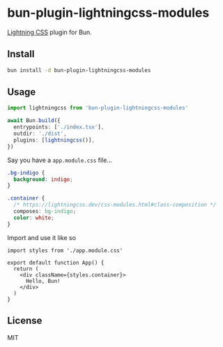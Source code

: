 # bun-plugin-lightningcss-modules

[Lightning CSS](https://lightningcss.dev/) plugin for Bun.

## Install

```bash
bun install -d bun-plugin-lightningcss-modules
```

## Usage

```ts
import lightningcss from 'bun-plugin-lightningcss-modules'

await Bun.build({
  entrypoints: ['./index.tsx'],
  outdir: './dist',
  plugins: [lightningcss()],
})
```

Say you have a `app.module.css` file...

```css
.bg-indigo {
  background: indigo;
}

.container {
  /* https://lightningcss.dev/css-modules.html#class-composition */
  composes: bg-indigo;
  color: white;
}
```

Import and use it like so

```tsx
import styles from './app.module.css'

export default function App() {
  return (
    <div className={styles.container}>
      Hello, Bun!
    </div>
  )
}
```

## License

MIT
